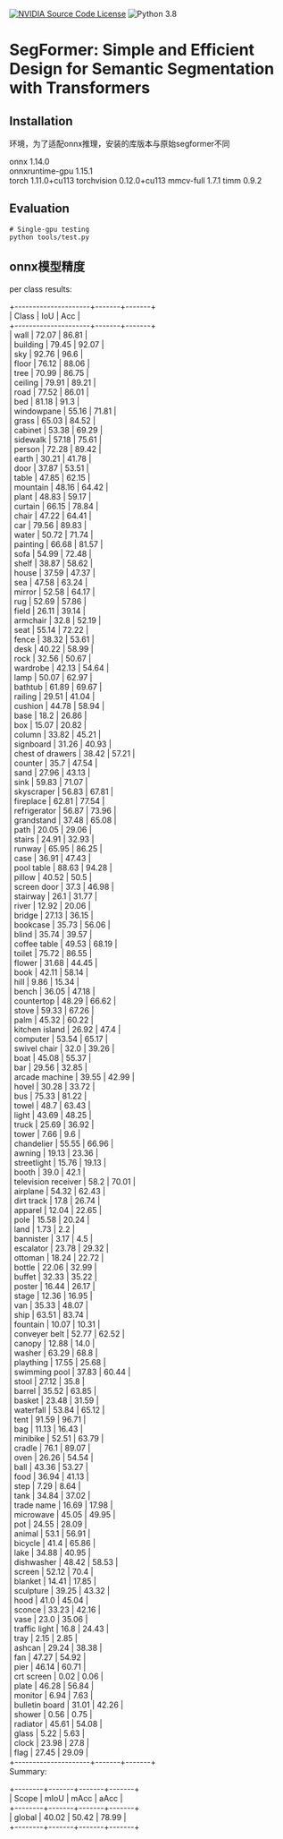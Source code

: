 [![NVIDIA Source Code License](https://img.shields.io/badge/license-NSCL-blue.svg)](https://github.com/NVlabs/SegFormer/blob/master/LICENSE)
![Python 3.8](https://img.shields.io/badge/python-3.8-green.svg)

# SegFormer: Simple and Efficient Design for Semantic Segmentation with Transformers


## Installation

环境，为了适配onnx推理，安装的库版本与原始segformer不同

onnx                      1.14.0  
onnxruntime-gpu           1.15.1  
torch                     1.11.0+cu113
torchvision               0.12.0+cu113
mmcv-full                 1.7.1
timm                      0.9.2


## Evaluation

```
# Single-gpu testing
python tools/test.py

```
## onnx模型精度
per class results:

+---------------------+-------+-------+  
| Class               | IoU   | Acc   |  
+---------------------+-------+-------+  
| wall                | 72.07 | 86.81 |  
| building            | 79.45 | 92.07 |  
| sky                 | 92.76 | 96.6  |  
| floor               | 76.12 | 88.06 |  
| tree                | 70.99 | 86.75 |  
| ceiling             | 79.91 | 89.21 |  
| road                | 77.52 | 86.01 |  
| bed                 | 81.18 | 91.3  |  
| windowpane          | 55.16 | 71.81 |  
| grass               | 65.03 | 84.52 |  
| cabinet             | 53.38 | 69.29 |  
| sidewalk            | 57.18 | 75.61 |  
| person              | 72.28 | 89.42 |  
| earth               | 30.21 | 41.78 |  
| door                | 37.87 | 53.51 |  
| table               | 47.85 | 62.15 |  
| mountain            | 48.16 | 64.42 |  
| plant               | 48.83 | 59.17 |  
| curtain             | 66.15 | 78.84 |  
| chair               | 47.22 | 64.41 |  
| car                 | 79.56 | 89.83 |  
| water               | 50.72 | 71.74 |  
| painting            | 66.68 | 81.57 |  
| sofa                | 54.99 | 72.48 |  
| shelf               | 38.87 | 58.62 |  
| house               | 37.59 | 47.37 |  
| sea                 | 47.58 | 63.24 |  
| mirror              | 52.58 | 64.17 |  
| rug                 | 52.69 | 57.86 |  
| field               | 26.11 | 39.14 |  
| armchair            | 32.8  | 52.19 |  
| seat                | 55.14 | 72.22 |  
| fence               | 38.32 | 53.61 |  
| desk                | 40.22 | 58.99 |  
| rock                | 32.56 | 50.67 |  
| wardrobe            | 42.13 | 54.64 |  
| lamp                | 50.07 | 62.97 |  
| bathtub             | 61.89 | 69.67 |  
| railing             | 29.51 | 41.04 |  
| cushion             | 44.78 | 58.94 |  
| base                | 18.2  | 26.86 |  
| box                 | 15.07 | 20.82 |  
| column              | 33.82 | 45.21 |  
| signboard           | 31.26 | 40.93 |  
| chest of drawers    | 38.42 | 57.21 |  
| counter             | 35.7  | 47.54 |  
| sand                | 27.96 | 43.13 |  
| sink                | 59.83 | 71.07 |  
| skyscraper          | 56.83 | 67.81 |  
| fireplace           | 62.81 | 77.54 |  
| refrigerator        | 56.87 | 73.96 |  
| grandstand          | 37.48 | 65.08 |  
| path                | 20.05 | 29.06 |  
| stairs              | 24.91 | 32.93 |  
| runway              | 65.95 | 86.25 |  
| case                | 36.91 | 47.43 |  
| pool table          | 88.63 | 94.28 |  
| pillow              | 40.52 | 50.5  |  
| screen door         | 37.3  | 46.98 |  
| stairway            | 26.1  | 31.77 |  
| river               | 12.92 | 20.06 |  
| bridge              | 27.13 | 36.15 |  
| bookcase            | 35.73 | 56.06 |  
| blind               | 35.74 | 39.57 |  
| coffee table        | 49.53 | 68.19 |  
| toilet              | 75.72 | 86.55 |  
| flower              | 31.68 | 44.45 |  
| book                | 42.11 | 58.14 |  
| hill                | 9.86  | 15.34 |  
| bench               | 36.05 | 47.18 |  
| countertop          | 48.29 | 66.62 |  
| stove               | 59.33 | 67.26 |  
| palm                | 45.32 | 60.22 |  
| kitchen island      | 26.92 | 47.4  |  
| computer            | 53.54 | 65.17 |  
| swivel chair        | 32.0  | 39.26 |  
| boat                | 45.08 | 55.37 |  
| bar                 | 29.56 | 32.85 |  
| arcade machine      | 39.55 | 42.99 |  
| hovel               | 30.28 | 33.72 |  
| bus                 | 75.33 | 81.22 |  
| towel               | 48.7  | 63.43 |  
| light               | 43.69 | 48.25 |  
| truck               | 25.69 | 36.92 |  
| tower               | 7.66  | 9.6   |  
| chandelier          | 55.55 | 66.96 |  
| awning              | 19.13 | 23.36 |  
| streetlight         | 15.76 | 19.13 |  
| booth               | 39.0  | 42.1  |  
| television receiver | 58.2  | 70.01 |  
| airplane            | 54.32 | 62.43 |  
| dirt track          | 17.8  | 26.74 |  
| apparel             | 12.04 | 22.65 |  
| pole                | 15.58 | 20.24 |  
| land                | 1.73  | 2.2   |  
| bannister           | 3.17  | 4.5   |  
| escalator           | 23.78 | 29.32 |  
| ottoman             | 18.24 | 22.72 |  
| bottle              | 22.06 | 32.99 |  
| buffet              | 32.33 | 35.22 |  
| poster              | 16.44 | 26.17 |  
| stage               | 12.36 | 16.95 |  
| van                 | 35.33 | 48.07 |  
| ship                | 63.51 | 83.74 |  
| fountain            | 10.07 | 10.31 |  
| conveyer belt       | 52.77 | 62.52 |  
| canopy              | 12.88 | 14.0  |  
| washer              | 63.29 | 68.8  |  
| plaything           | 17.55 | 25.68 |  
| swimming pool       | 37.83 | 60.44 |  
| stool               | 27.12 | 35.8  |  
| barrel              | 35.52 | 63.85 |  
| basket              | 23.48 | 31.59 |  
| waterfall           | 53.84 | 65.12 |  
| tent                | 91.59 | 96.71 |  
| bag                 | 11.13 | 16.43 |  
| minibike            | 52.51 | 63.79 |  
| cradle              | 76.1  | 89.07 |  
| oven                | 26.26 | 54.54 |  
| ball                | 43.36 | 53.27 |  
| food                | 36.94 | 41.13 |  
| step                | 7.29  | 8.64  |  
| tank                | 34.84 | 37.02 |  
| trade name          | 16.69 | 17.98 |  
| microwave           | 45.05 | 49.95 |  
| pot                 | 24.55 | 28.09 |  
| animal              | 53.1  | 56.91 |  
| bicycle             | 41.4  | 65.86 |  
| lake                | 34.88 | 40.95 |  
| dishwasher          | 48.42 | 58.53 |  
| screen              | 52.12 | 70.4  |  
| blanket             | 14.41 | 17.85 |  
| sculpture           | 39.25 | 43.32 |  
| hood                | 41.0  | 45.04 |  
| sconce              | 33.23 | 42.16 |  
| vase                | 23.0  | 35.06 |  
| traffic light       | 16.8  | 24.43 |  
| tray                | 2.15  | 2.85  |  
| ashcan              | 29.24 | 38.38 |  
| fan                 | 47.27 | 54.92 |  
| pier                | 46.14 | 60.71 |  
| crt screen          | 0.02  | 0.06  |  
| plate               | 46.28 | 56.84 |  
| monitor             | 6.94  | 7.63  |  
| bulletin board      | 31.01 | 42.26 |  
| shower              | 0.56  | 0.75  |  
| radiator            | 45.61 | 54.08 |  
| glass               | 5.22  | 5.63  |  
| clock               | 23.98 | 27.8  |  
| flag                | 27.45 | 29.09 |  
+---------------------+-------+-------+  
Summary:  

+--------+-------+-------+-------+  
| Scope  | mIoU  | mAcc  | aAcc  |  
+--------+-------+-------+-------+  
| global | 40.02 | 50.42 | 78.99 |  
+--------+-------+-------+-------+  
